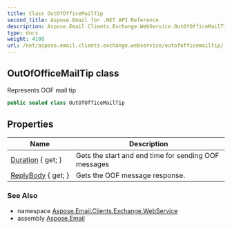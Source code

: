 ```yaml
---
title: Class OutOfOfficeMailTip
second_title: Aspose.Email for .NET API Reference
description: Aspose.Email.Clients.Exchange.WebService.OutOfOfficeMailTip class. Represents OOF mail tip
type: docs
weight: 4100
url: /net/aspose.email.clients.exchange.webservice/outofofficemailtip/
---
```

## OutOfOfficeMailTip class

Represents OOF mail tip

```csharp
public sealed class OutOfOfficeMailTip
```

## Properties

| Name | Description |
| --- | --- |
| [Duration](../../aspose.email.clients.exchange.webservice/outofofficemailtip/duration/) { get; } | Gets the start and end time for sending OOF messages |
| [ReplyBody](../../aspose.email.clients.exchange.webservice/outofofficemailtip/replybody/) { get; } | Gets the OOF message response. |

### See Also

* namespace [Aspose.Email.Clients.Exchange.WebService](../../aspose.email.clients.exchange.webservice/)
* assembly [Aspose.Email](../../)


